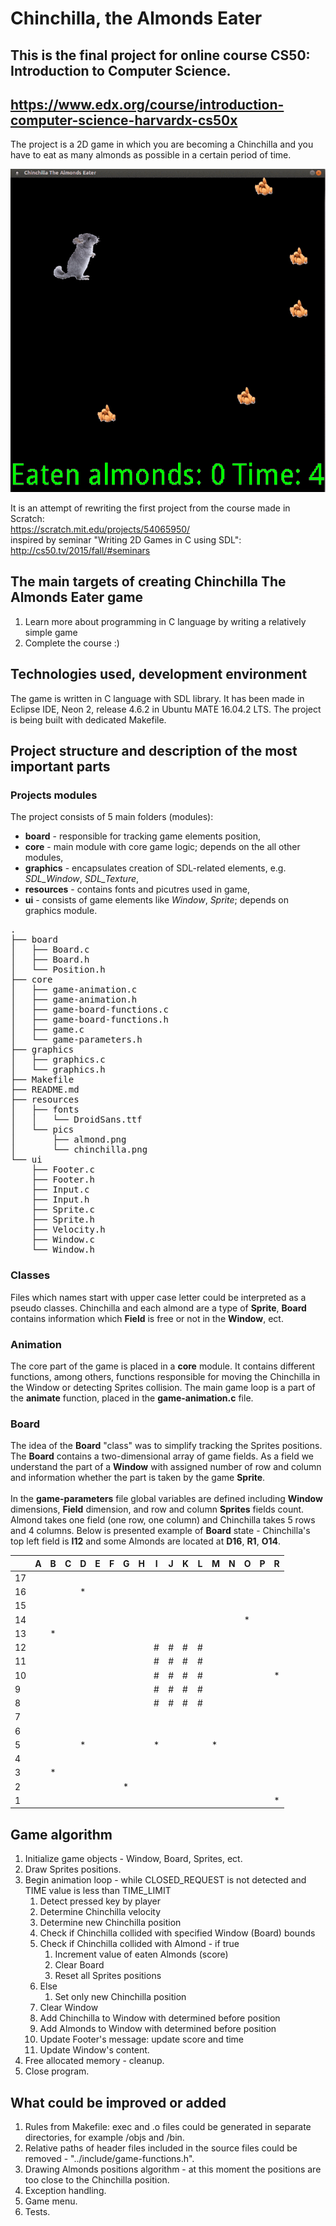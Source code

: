 # Chinchilla, the Almonds Eater

## This is the final project for online course CS50: Introduction to Computer Science.
## https://www.edx.org/course/introduction-computer-science-harvardx-cs50x

The project is a 2D game in which you are becoming a Chinchilla and you have to
eat as many almonds as possible in a certain period of time.

![GameGif](https://raw.githubusercontent.com/rmigacz/cs50-final/assets/gameplay.gif)

It is an attempt of rewriting the first project from the course made in Scratch: <br/>
https://scratch.mit.edu/projects/54065950/ </br>
inspired by seminar "Writing 2D Games in C using SDL": </br>
http://cs50.tv/2015/fall/#seminars

## The main targets of creating Chinchilla The Almonds Eater game
1. Learn more about programming in C language by writing a relatively simple game
2. Complete the course :)

## Technologies used, development environment
The game is written in C language with SDL library. It has been made in Eclipse IDE,
Neon 2, release 4.6.2 in Ubuntu MATE 16.04.2 LTS. The project is being built with
dedicated Makefile.

## Project structure and description of the most important parts
### Projects modules
The project consists of 5 main folders (modules):
- **board** - responsible for tracking game elements position,
- **core** - main module with core game logic; depends on the all other modules,
- **graphics** - encapsulates creation of SDL-related elements, e.g. *SDL_Window*, *SDL_Texture*,
- **resources** - contains fonts and picutres used in game,
- **ui** - consists of game elements like *Window*, *Sprite*; depends on graphics module.

<pre>
.
├── board
│   ├── Board.c
│   ├── Board.h
│   └── Position.h
├── core
│   ├── game-animation.c
│   ├── game-animation.h
│   ├── game-board-functions.c
│   ├── game-board-functions.h
│   ├── game.c
│   └── game-parameters.h
├── graphics
│   ├── graphics.c
│   └── graphics.h
├── Makefile
├── README.md
├── resources
│   ├── fonts
│   │   └── DroidSans.ttf
│   └── pics
│       ├── almond.png
│       └── chinchilla.png
└── ui
    ├── Footer.c
    ├── Footer.h
    ├── Input.c
    ├── Input.h
    ├── Sprite.c
    ├── Sprite.h
    ├── Velocity.h
    ├── Window.c
    └── Window.h
</pre>

### Classes

Files which names start with upper case letter could be interpreted as a pseudo classes.
Chinchilla and each almond are a type of **Sprite**, **Board** contains information which 
**Field** is free or not in the **Window**, ect.

### Animation

The core part of the game is placed in a **core** module. It contains different functions, 
among others, functions responsible for moving the Chinchilla in the Window or detecting 
Sprites collision. The main game loop is a part of the **animate** function, placed
in the **game-animation.c** file.

### Board

The idea of the **Board** "class" was to simplify tracking the Sprites positions.
The **Board** contains a two-dimensional array of game fields. As a field we understand
the part of a **Window** with assigned number of row and column and information whether
the part is taken by the game **Sprite**. </br></br>
In the **game-parameters** file global variables are defined including **Window** dimensions,
**Field** dimension, and row and column **Sprites** fields count. Almond
takes one field (one row, one column) and Chinchilla takes 5 rows and 4 columns.
Below is presented example of **Board** state - Chinchilla's top left field is **I12**
and some Almonds are located at **D16**, **R1**, **O14**.

|    | A | B | C | D | E | F | G | H | I | J | K | L | M | N | O | P | R |
|----|---|---|---|---|---|---|---|---|---|---|---|---|---|---|---|---|---|
| 17 |   |   |   |   |   |   |   |   |   |   |   |   |   |   |   |   |   |
| 16 |   |   |   | * |   |   |   |   |   |   |   |   |   |   |   |   |   |
| 15 |   |   |   |   |   |   |   |   |   |   |   |   |   |   |   |   |   |
| 14 |   |   |   |   |   |   |   |   |   |   |   |   |   |   | * |   |   |
| 13 |   | * |   |   |   |   |   |   |   |   |   |   |   |   |   |   |   |
| 12 |   |   |   |   |   |   |   |   | # | # | # | # |   |   |   |   |   |
| 11 |   |   |   |   |   |   |   |   | # | # | # | # |   |   |   |   |   |
| 10 |   |   |   |   |   |   |   |   | # | # | # | # |   |   |   |   | * |
| 9  |   |   |   |   |   |   |   |   | # | # | # | # |   |   |   |   |   |
| 8  |   |   |   |   |   |   |   |   | # | # | # | # |   |   |   |   |   |
| 7  |   |   |   |   |   |   |   |   |   |   |   |   |   |   |   |   |   |
| 6  |   |   |   |   |   |   |   |   |   |   |   |   |   |   |   |   |   |
| 5  |   |   |   | * |   |   |   |   | * |   |   |   | * |   |   |   |   |
| 4  |   |   |   |   |   |   |   |   |   |   |   |   |   |   |   |   |   |
| 3  |   | * |   |   |   |   |   |   |   |   |   |   |   |   |   |   |   |
| 2  |   |   |   |   |   |   | * |   |   |   |   |   |   |   |   |   |   |
| 1  |   |   |   |   |   |   |   |   |   |   |   |   |   |   |   |   | * |

## Game algorithm
1. Initialize game objects - Window, Board, Sprites, ect.
2. Draw Sprites positions.
3. Begin animation loop - while CLOSED_REQUEST is not detected and TIME value is less than TIME_LIMIT
	1. Detect pressed key by player
	2. Determine Chinchilla velocity
	3. Determine new Chinchilla position
	4. Check if Chinchilla collided with specified Window (Board) bounds
	5. Check if Chinchilla collided with Almond - if true
		1. Increment value of eaten Almonds (score)
		2. Clear Board
		3. Reset all Sprites positions
	6. Else
		1. Set only new Chinchilla position
	7. Clear Window
	8. Add Chinchilla to Window with determined before position
	9. Add Almonds to Window with determined before position
	10. Update Footer's message: update score and time
	11. Update Window's content.
4. Free allocated memory - cleanup.
5. Close program.

## What could be improved or added
1. Rules from Makefile: exec and .o files could be generated in separate directories, for example /objs and /bin.
2. Relative paths of header files included in the source files could be removed - "../include/game-functions.h".
3. Drawing Almonds positions algorithm - at this moment the positions are too close to the Chinchilla position.
4. Exception handling.
5. Game menu.
6. Tests.
